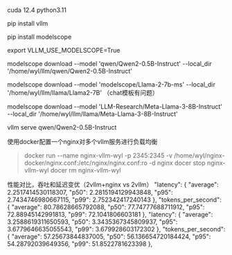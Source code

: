 cuda 12.4  python3.11

pip install vllm

pip install modelscope

export VLLM_USE_MODELSCOPE=True

modelscope download --model 'qwen/Qwen2-0.5B-Instruct' --local_dir '/home/wyl/llm/qwen/Qwen2-0.5B-Instruct'

modelscope download --model 'modelscope/Llama-2-7b-ms' --local_dir '/home/wyl/llm/llama/Llama2-7B' （chat模板有问题）

modelscope download --model 'LLM-Research/Meta-Llama-3-8B-Instruct' --local_dir '/home/wyl/llm/llama/Meta-Llama-3-8B-Instruct'
 
vllm serve qwen/Qwen2-0.5B-Instruct

使用docker配置一个nginx对多个vllm服务进行负载均衡
> docker run --name nginx-vllm-wyl -p 2345:2345 -v /home/wyl/nginx-docker/nginx.conf:/etc/nginx/nginx.conf:ro -d nginx
> docer stop nginx-vllm-wyl
> docer rm nginx-vllm-wyl

性能对比，吞吐和延迟变优（2vllm+nginx vs 2vllm）
"latency": {
    "average": 2.2517414530118307,
    "p50": 2.2815194129943848,
    "p95": 2.7434746980667115,
    "p99": 2.752342417240143
  },
  "tokens_per_second": {
    "average": 80.78628665792088,
    "p50": 77.74777688711912,
    "p95": 72.88945142991813,
    "p99": 72.1041806603181
  },
    "latency": {
    "average": 3.2588619311650593,
    "p50": 3.3435367345809937,
    "p95": 3.6779646635055543,
    "p99": 3.679928603172302
  },
  "tokens_per_second": {
    "average": 57.25673844837005,
    "p50": 56.136654720184424,
    "p95": 54.28792039649356,
    "p99": 51.8522781623398
  },
